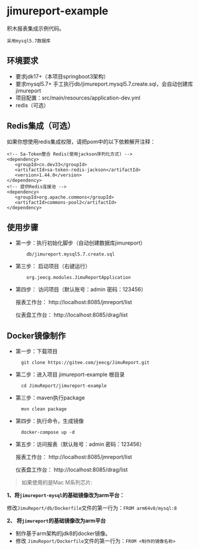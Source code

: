# jimureport-example

积木报表集成示例代码。

```
采用mysql5.7数据库
```



环境要求
-----------------------------------

- 要求jdk17+（本项目springboot3架构）
- 要求mysql5.7+ 手工执行db/jimureport.mysql5.7.create.sql，会自动创建库jimureport
- 项目配置：src/main/resources/application-dev.yml
- redis（可选）

Redis集成（可选）
-----------------------------------
如果你想使用redis集成权限，请把pom中的以下依赖解开注释：
```
<!-- Sa-Token整合 Redis(使用jackson序列化方式) -->
<dependency>
   <groupId>cn.dev33</groupId>
   <artifactId>sa-token-redis-jackson</artifactId>
   <version>1.44.0</version>
</dependency>
<!-- 提供Redis连接池 -->
<dependency>
   <groupId>org.apache.commons</groupId>
   <artifactId>commons-pool2</artifactId>
</dependency>
```


使用步骤
-----------------------------------

-  第一步：执行初始化脚步（自动创建数据库jimureport）

           db/jimureport.mysql5.7.create.sql
           
-  第三步： 启动项目（右键运行）

           org.jeecg.modules.JimuReportApplication
           
-  第四步： 访问项目（默认账号：admin 密码：123456）

      报表工作台： http://localhost:8085/jmreport/list
      
      仪表盘工作台： http://localhost:8085/drag/list







Docker镜像制作
-----------------------------------

-  第一步：下载项目

         git clone https://gitee.com/jeecg/JimuReport.git

-  第二步：进入项目 jimureport-example 根目录

         cd JimuReport/jimureport-example
	
-  第三步：maven执行package

         mvn clean package
		 
-  第四步：执行命令，生成镜像

         docker-compose up -d
		 
-  第五步：访问报表（默认账号：admin 密码：123456）

      报表工作台： http://localhost:8085/jmreport/list
      
      仪表盘工作台： http://localhost:8085/drag/list



> 如果使用的是Mac M系列芯片:

**1、将`jimureport-mysql`的基础镜像改为arm平台：**

修改`JimuReport/db/Dockerfile`文件的第一行为：`FROM arm64v8/mysql:8`

**2、 将`jimureport`的基础镜像改为arm平台**
* 制作基于arm架构的jdk8的docker镜像。
* 修改 `JimuReport/Dockerfile`文件的第一行为：`FROM <制作的镜像名称>`
